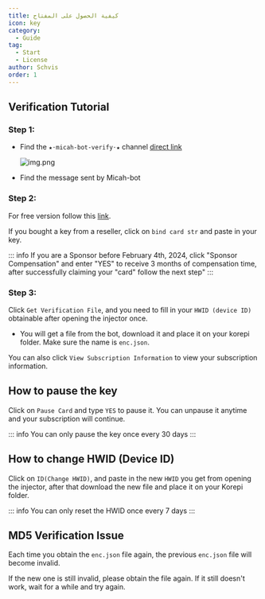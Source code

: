 ```yaml
---
title: كيفية الحصول على المفتاح
icon: key
category:
  - Guide
tag:
  - Start
  - License
author: Schvis
order: 1
---
```


## Verification Tutorial

### Step 1:
- Find the `★⋅micah-bot-verify⋅★` channel [direct link](https://discord.com/channels/1069057220802781265/1203687333107335198)

  ![img.png](/assets/images/docs/202402/verify-1.png)
- Find the message sent by Micah-bot
### Step 2:
For free version follow this [link](free.md).

If you bought a key from a reseller, click on `bind card str` and paste in your key.

::: info If you are a Sponsor before February 4th, 2024, click "Sponsor Compensation" and enter "YES" to receive 3 months of compensation time, after successfully claiming your "card" follow the next step"
:::
### Step 3:
Click `Get Verification File`, and you need to fill in your `HWID (device ID)` obtainable after opening the injector once.
- You will get a file from the bot, download it and place it on your korepi folder. Make sure the name is `enc.json`.

You can also click `View Subscription Information` to view your subscription information.

## How to pause the key

Click on `Pause Card` and type `YES` to pause it. You can unpause it anytime and your subscription will continue.

::: info You can only pause the key once every 30 days
:::

## How to change HWID (Device ID)

Click on `ID(Change HWID)`, and paste in the new `HWID` you get from opening the injector, after that download the new file and place it on your Korepi folder.

::: info You can only reset the HWID once every 7 days
:::

## MD5 Verification Issue
Each time you obtain the `enc.json` file again, the previous `enc.json` file will become invalid.

If the new one is still invalid, please obtain the file again. If it still doesn't work, wait for a while and try again.

